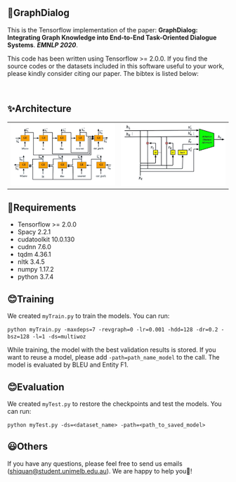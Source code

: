 ## :star2:GraphDialog

This is the Tensorflow implementation of the paper:
**GraphDialog: Integrating Graph Knowledge into End-to-End Task-Oriented Dialogue Systems**. ***EMNLP 2020***. 

This code has been written using Tensorflow >= 2.0.0. If you find the source codes or the datasets included in this software useful to your work, please kindly consider citing our paper. The bibtex is listed below:
<pre>

</pre>

## :sparkles:Architecture
<table>
    <tr>
        <td ><center><img src="img/Encoder_new.jpg" width="500"> </center></td>
        <td ><center><img src="img/GraphCell_new.jpg" width="500"> </center></td>
    </tr>
</table>


## :star2:Requirements
* Tensorflow >= 2.0.0
* Spacy 2.2.1
* cudatoolkit 10.0.130
* cudnn 7.6.0
* tqdm 4.36.1
* nltk 3.4.5
* numpy 1.17.2
* python 3.7.4


## :blush:Training
We created `myTrain.py` to train the models. You can run:
```console
python myTrain.py -maxdeps=7 -revgraph=0 -lr=0.001 -hdd=128 -dr=0.2 -bsz=128 -l=1 -ds=multiwoz
```
While training, the model with the best validation results is stored. If you want to reuse a model, please add `-path=path_name_model` to the call. The model is evaluated by BLEU and Entity F1.

## :blush:Evaluation
We created `myTest.py` to restore the checkpoints and test the models. You can run:
```console
python myTest.py -ds=<dataset_name> -path=<path_to_saved_model>
```


## :smiley:Others
If you have any questions, please feel free to send us emails (shiquan@student.unimelb.edu.au). We are happy to help you:sparkling_heart:!
